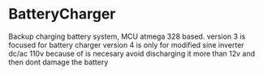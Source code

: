 # BatteryCharger
Backup charging battery system, MCU atmega 328 based.
version 3 is focused for battery charger
version 4 is only for modified sine inverter dc/ac 110v because of is necesary avoid discharging it more than 12v and then dont damage the battery